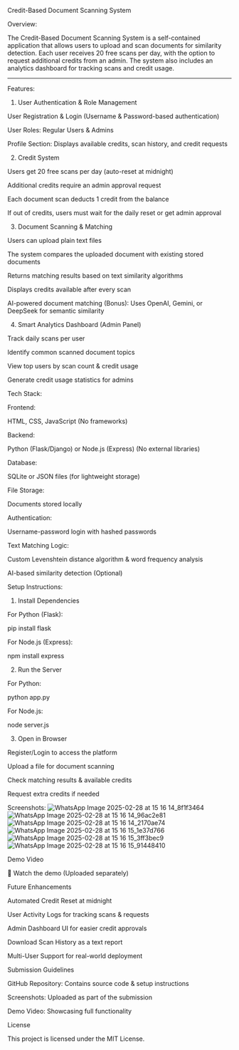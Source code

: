 Credit-Based Document Scanning System

Overview:

The Credit-Based Document Scanning System is a self-contained application that allows users to upload and scan documents for similarity detection. Each user receives 20 free scans per day, with the option to request additional credits from an admin. The system also includes an analytics dashboard for tracking scans and credit usage.

-------------------------------------------------------------------------------------------------------------------------------------------------------------------------------------------------------------------
Features:

1. User Authentication & Role Management

User Registration & Login (Username & Password-based authentication)

User Roles: Regular Users & Admins

Profile Section: Displays available credits, scan history, and credit requests

2. Credit System

Users get 20 free scans per day (auto-reset at midnight)

Additional credits require an admin approval request

Each document scan deducts 1 credit from the balance

If out of credits, users must wait for the daily reset or get admin approval

3. Document Scanning & Matching

Users can upload plain text files

The system compares the uploaded document with existing stored documents

Returns matching results based on text similarity algorithms

Displays credits available after every scan

AI-powered document matching (Bonus): Uses OpenAI, Gemini, or DeepSeek for semantic similarity

4. Smart Analytics Dashboard (Admin Panel)

Track daily scans per user

Identify common scanned document topics

View top users by scan count & credit usage

Generate credit usage statistics for admins

Tech Stack:

Frontend:

HTML, CSS, JavaScript (No frameworks)

Backend:

Python (Flask/Django) or Node.js (Express) (No external libraries)

Database:

SQLite or JSON files (for lightweight storage)

File Storage:

Documents stored locally

Authentication:

Username-password login with hashed passwords

Text Matching Logic:

Custom Levenshtein distance algorithm & word frequency analysis

AI-based similarity detection (Optional)


Setup Instructions:

1. Install Dependencies

For Python (Flask):

pip install flask

For Node.js (Express):

npm install express

2. Run the Server

For Python:

python app.py

For Node.js:

node server.js

3. Open in Browser

Register/Login to access the platform

Upload a file for document scanning

Check matching results & available credits

Request extra credits if needed

Screenshots:
![WhatsApp Image 2025-02-28 at 15 16 14_8f1f3464](https://github.com/user-attachments/assets/0a13c2a8-c38d-4c62-8db7-168d4dc42d40)
![WhatsApp Image 2025-02-28 at 15 16 14_96ac2e81](https://github.com/user-attachments/assets/d4f84652-64d5-4e88-97c5-22bd50cb39af)
![WhatsApp Image 2025-02-28 at 15 16 14_2170ae74](https://github.com/user-attachments/assets/aba0f54b-95fa-4632-a3c2-bd3ef4ab7437)
![WhatsApp Image 2025-02-28 at 15 16 15_1e37d766](https://github.com/user-attachments/assets/19fbb8f0-4670-42dd-9e8c-7b3a73c50506)
![WhatsApp Image 2025-02-28 at 15 16 15_3ff3bec9](https://github.com/user-attachments/assets/69f803e9-4500-4c30-8e40-ecefc942793a)
![WhatsApp Image 2025-02-28 at 15 16 15_91448410](https://github.com/user-attachments/assets/3d00240a-2372-4c27-87df-94719a7444e6)





Demo Video

🎥 Watch the demo (Uploaded separately)

Future Enhancements

Automated Credit Reset at midnight

User Activity Logs for tracking scans & requests

Admin Dashboard UI for easier credit approvals

Download Scan History as a text report

Multi-User Support for real-world deployment

Submission Guidelines

GitHub Repository: Contains source code & setup instructions

Screenshots: Uploaded as part of the submission

Demo Video: Showcasing full functionality

License

This project is licensed under the MIT License.



